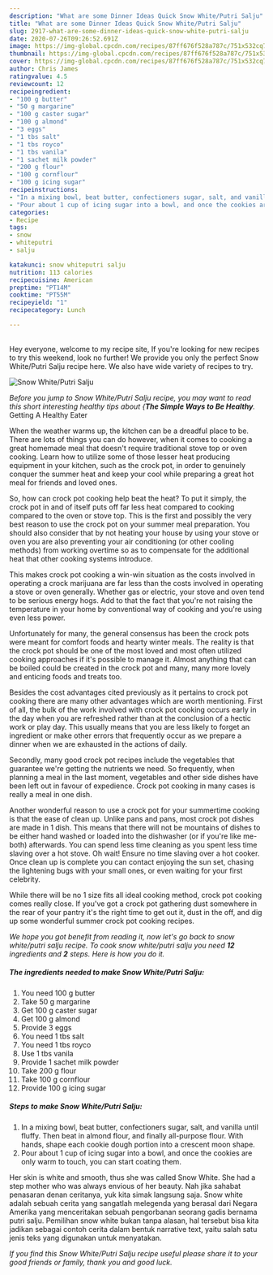 ```yaml
---
description: "What are some Dinner Ideas Quick Snow White/Putri Salju"
title: "What are some Dinner Ideas Quick Snow White/Putri Salju"
slug: 2917-what-are-some-dinner-ideas-quick-snow-white-putri-salju
date: 2020-07-26T09:26:52.691Z
image: https://img-global.cpcdn.com/recipes/87ff676f528a787c/751x532cq70/snow-whiteputri-salju-recipe-main-photo.jpg
thumbnail: https://img-global.cpcdn.com/recipes/87ff676f528a787c/751x532cq70/snow-whiteputri-salju-recipe-main-photo.jpg
cover: https://img-global.cpcdn.com/recipes/87ff676f528a787c/751x532cq70/snow-whiteputri-salju-recipe-main-photo.jpg
author: Chris James
ratingvalue: 4.5
reviewcount: 12
recipeingredient:
- "100 g butter"
- "50 g margarine"
- "100 g caster sugar"
- "100 g almond"
- "3 eggs"
- "1 tbs salt"
- "1 tbs royco"
- "1 tbs vanila"
- "1 sachet milk powder"
- "200 g flour"
- "100 g cornflour"
- "100 g icing sugar"
recipeinstructions:
- "In a mixing bowl, beat butter, confectioners sugar, salt, and vanilla until fluffy. Then beat in almond flour, and finally all-purpose flour. With hands, shape each cookie dough portion into a crescent moon shape."
- "Pour about 1 cup of icing sugar into a bowl, and once the cookies are only warm to touch, you can start coating them."
categories:
- Recipe
tags:
- snow
- whiteputri
- salju

katakunci: snow whiteputri salju 
nutrition: 113 calories
recipecuisine: American
preptime: "PT14M"
cooktime: "PT55M"
recipeyield: "1"
recipecategory: Lunch

---
```

<br>
Hey everyone, welcome to my recipe site, If you're looking for new recipes to try this weekend, look no further! We provide you only the perfect Snow White/Putri Salju recipe here. We also have wide variety of recipes to try.
<br>


![Snow White/Putri Salju](https://img-global.cpcdn.com/recipes/87ff676f528a787c/751x532cq70/snow-whiteputri-salju-recipe-main-photo.jpg)

<i>Before you jump to Snow White/Putri Salju recipe, you may want to read this short interesting healthy tips about {<strong>The Simple Ways to Be Healthy</strong>.</i>
Getting A Healthy Eater


When the weather warms up, the kitchen can be a dreadful place to be. There are lots of things you can do however, when it comes to cooking a great homemade meal that doesn't require traditional stove top or oven cooking. Learn how to utilize some of those lesser heat producing equipment in your kitchen, such as the crock pot, in order to genuinely conquer the summer heat and keep your cool while preparing a great hot meal for friends and loved ones.

So, how can crock pot cooking help beat the heat? To put it simply, the crock pot in and of itself puts off far less heat compared to cooking compared to the oven or stove top. This is the first and possibly the very best reason to use the crock pot on your summer meal preparation. You should also consider that by not heating your house by using your stove or oven you are also preventing your air conditioning (or other cooling methods) from working overtime so as to compensate for the additional heat that other cooking systems introduce.

This makes crock pot cooking a win-win situation as the costs involved in operating a crock marijuana are far less than the costs involved in operating a stove or oven generally. Whether gas or electric, your stove and oven tend to be serious energy hogs. Add to that the fact that you're not raising the temperature in your home by conventional way of cooking and you're using even less power.

Unfortunately for many, the general consensus has been the crock pots were meant for comfort foods and hearty winter meals.  The reality is that the crock pot should be one of the most loved and most often utilized cooking approaches if it's possible to manage it.  Almost anything that can be boiled could be created in the crock pot and many, many more lovely and enticing foods and treats too.



Besides the cost advantages cited previously as it pertains to crock pot cooking there are many other advantages which are worth mentioning. First of all, the bulk of the work involved with crock pot cooking occurs early in the day when you are refreshed rather than at the conclusion of a hectic work or play day. This usually means that you are less likely to forget an ingredient or make other errors that frequently occur as we prepare a dinner when we are exhausted in the actions of daily.

Secondly, many good crock pot recipes include the vegetables that guarantee we're getting the nutrients we need. So frequently, when planning a meal in the last moment, vegetables and other side dishes have been left out in favour of expedience. Crock pot cooking in many cases is really a meal in one dish.

Another wonderful reason to use a crock pot for your summertime cooking is that the ease of clean up.  Unlike pans and pans, most crock pot dishes are made in 1 dish. This means that there will not be mountains of dishes to be either hand washed or loaded into the dishwasher (or if you're like me-both) afterwards. You can spend less time cleaning as you spent less time slaving over a hot stove. Oh wait! Ensure no time slaving over a hot cooker. Once clean up is complete you can contact enjoying the sun set, chasing the lightening bugs with your small ones, or even waiting for your first celebrity.

While there will be no 1 size fits all ideal cooking method, crock pot cooking comes really close. If you've got a crock pot gathering dust somewhere in the rear of your pantry it's the right time to get out it, dust in the off, and dig up some wonderful summer crock pot cooking recipes.


<i>We hope you got benefit from reading it, now let's go back to snow white/putri salju recipe. To cook snow white/putri salju you need <strong>12</strong> ingredients and <strong>2</strong> steps. Here is how you do it.
</i>

##### The ingredients needed to make Snow White/Putri Salju:

1. You need 100 g butter
1. Take 50 g margarine
1. Get 100 g caster sugar
1. Get 100 g almond
1. Provide 3 eggs
1. You need 1 tbs salt
1. You need 1 tbs royco
1. Use 1 tbs vanila
1. Provide 1 sachet milk powder
1. Take 200 g flour
1. Take 100 g cornflour
1. Provide 100 g icing sugar


##### Steps to make Snow White/Putri Salju:

1. In a mixing bowl, beat butter, confectioners sugar, salt, and vanilla until fluffy. Then beat in almond flour, and finally all-purpose flour. With hands, shape each cookie dough portion into a crescent moon shape.
1. Pour about 1 cup of icing sugar into a bowl, and once the cookies are only warm to touch, you can start coating them.


Her skin is white and smooth, thus she was called Snow White. She had a step mother who was always envious of her beauty. Nah jika sahabat penasaran denan ceritanya, yuk kita simak langsung saja. Snow white adalah sebuah cerita yang sangatlah melegenda yang berasal dari Negara Amerika yang menceritakan sebuah pengorbanan seorang gadis bernama putri salju. Pemilihan snow white bukan tanpa alasan, hal tersebut bisa kita jadikan sebagai contoh cerita dalam bentuk narrative text, yaitu salah satu jenis teks yang digunakan untuk menyatakan. 

<i>If you find this Snow White/Putri Salju recipe useful please share it to your good friends or family, thank you and good luck.</i>
